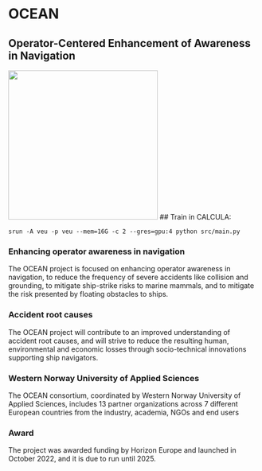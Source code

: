 # OCEAN
## Operator-Centered Enhancement of Awareness in Navigation
<img src="https://github.com/marccasals98/OCEAN/blob/main/OCEAN.png" width="300">
## Train in CALCULA:

```
srun -A veu -p veu --mem=16G -c 2 --gres=gpu:4 python src/main.py
```

### Enhancing operator awareness in navigation
The OCEAN project is focused on enhancing operator awareness in navigation, to reduce the frequency of severe accidents like collision and grounding, to mitigate ship-strike risks to marine mammals, and to mitigate the risk presented by floating obstacles to ships.

### Accident root causes
The OCEAN project will contribute to an improved understanding of accident root causes, and will strive to reduce the resulting human, environmental and economic losses through socio-technical innovations supporting ship navigators.

### Western Norway University of Applied Sciences
The OCEAN consortium, coordinated by Western Norway University of Applied Sciences, includes 13 partner organizations across 7 different European countries from the industry, academia, NGOs and end users

### Award
The project was awarded funding by Horizon Europe and launched in October 2022, and it is due to run until 2025. 
